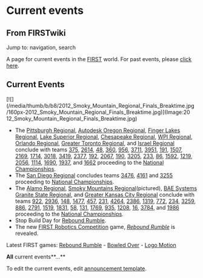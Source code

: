 # Current events

## From FIRSTwiki

Jump to: navigation, search

A page for current events in the [FIRST](first) world. For past events, please [click here](Past_events "Past events").

## Current Events

[![](/media/thumb/b/b8/2012_Smoky_Mountain_Regional_Finals_Breaktime.jpg
/160px-2012_Smoky_Mountain_Regional_Finals_Breaktime.jpg)](Image:20
12_Smoky_Mountain_Regional_Finals_Breaktime.jpg)

- The [Pittsburgh Regional](Pittsburgh_Regional "Pittsburgh Regional"), [Autodesk Oregon Regional](/index.php?title=Autodesk_Oregon_Regional&action=edit "Autodesk Oregon Regional"), [Finger Lakes Regional](Finger_Lakes_Regional "Finger Lakes Regional"), [Lake Superior Regional](Lake_Superior_Regional "Lake Superior Regional"), [Chesapeake Regional](Chesapeake_Regional "Chesapeake Regional"), [WPI Regional](/index.php?title=WPI_Regional&action=edit "WPI Regional"), [Orlando Regional](/index.php?title=Orlando_Regional&action=edit "Orlando Regional"), [Greater Toronto Regional](/index.php?title=Greater_Toronto_East_Regional&action=edit "Greater Toronto East Regional"), and [Israel Regional](Israel_Regional "Israel Regional") conclude with teams [375](375 "375"), [2614](2614 "2614"), [48](48 "48"), [360](360 "360"), [956](956 "956"), [3711](/index.php?title=3711&action=edit "3711"), [3951](/index.php?title=3951&action=edit "3951"), [191](191 "191"), [1507](1507 "1507"), [2169](2169 "2169"), [1714](1714 "1714"), [3018](/index.php?title=3018&action=edit "3018"), [3419](/index.php?title=3419&action=edit "3419"), [2377](/index.php?title=2377&action=edit "2377"), [192](192 "192"), [2067](2067 "2067"), [190](190 "190"), [3205](/index.php?title=3205&action=edit "3205"), [233](233 "233"), [86](86 "86"), [1592](1592 "1592"), [1219](1219 "1219"), [2056](2056 "2056"), [1114](1114 "1114"), [1690](1690 "1690"), [1937](/index.php?title=1937&action=edit "1937"), and [1662](/index.php?title=1662&action=edit "1662") proceeding to the [National Championships](The_Championship_Event "The Championship Event").
- The [San Diego Regional](San_Diego_Regional "San Diego Regional") concludes teams [3476](3476 "3476"), [4161](4161 "4161") and [3255](3255 "3255") proceeding to [National Championships](The_Championship_Event "The Championship Event").
- The [Alamo Regional](Alamo_Regional "Alamo Regional"), [Smoky Mountains Regional](Smoky_Mountains_Regional "Smoky Mountains Regional")(pictured), [BAE Systems Granite State Regional](BAE_Systems_Granite_State_Regional "BAE Systems Granite State Regional"), and [Greater Kansas City Regional](Greater_Kansas_City_Regional "Greater Kansas City Regional") conclude with teams [922](922 "922"), [2936](2936 "2936"), [148](148 "148"), [1477](1477 "1477"), [457](457 "457"), [231](231 "231"), [4264](4264 "4264"), [2386](2386 "2386"), [1319](1319 "1319"), [772](772 "772"), [234](234 "234"), [3259](3259 "3259"), [886](886 "886"), [2791](2791 "2791"), [1519](1519 "1519"), [1831](1831 "1831"), [58](58 "58"), [131](131 "131"), [1769](1769 "1769"), [935](935 "935"), [1208](1208 "1208"), [16](16 "16"), [3784](3784 "3784"), and [1986](1986 "1986") proceeding to the [National Championships](The_Championship_Event "The Championship Event").
- Stop Build Day for [Rebound Rumble](Rebound_Rumble "Rebound Rumble").
- The new [FIRST Robotics Competition](first-robotics-competition) game, _[Rebound Rumble](Rebound_Rumble "Rebound Rumble")_ is revealed.

Latest FIRST games: [Rebound Rumble](Rebound_Rumble "Rebound
Rumble") - [Bowled Over](Bowled_Over "Bowled Over") - [Logo Motion](Logo_Motion "Logo Motion")

**All** current events**...**

To edit the current events, edit [announcement template](Template:Announcements "Template:Announcements").

